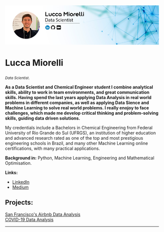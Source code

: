 <p align="center">
  <img src="lucca_github.png" >
</p>

# Lucca Miorelli
<sub>*Data Scientist*.</sub>

**As a Data Scientist and Chemical Engineer student I combine analytical skills, ability to work in team environments, and great communication skills. Having spend the last years applying Data Analysis in real world problems in different companies, as well as applying Data Sience and Machine Learning to solve real world problems. I really enojoy to face challenges, which made me develop critical thinking and problem-solving skills, guiding data driven solutions.**

My credentials include a Bachelors in Chemical Engineering from Federal University of Rio Grande do Sul (UFRGS), an institution of higher education and advanced research rated as one of the top and most prestigious engineering schools in Brazil, and many other Machine Learning online certifications, with many practical applications.

**Background in:** Python, Machine Learning, Engineering and Mathematical Optimisation.

**Links:**
* [LinkedIn](https://www.linkedin.com/in/lucca-miorelli/)
* [Medium](https://medium.com/@lucca.miorelli)


## Projects:
[San Francisco's Airbnb Data Analysis](https://github.com/lucca-miorelli/sf_airbnb)<br/>
[COVID-19 Data Analysis](https://github.com/lucca-miorelli/covid_analysis)

---
